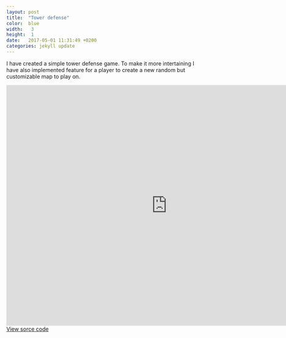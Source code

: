 ```yaml
---
layout: post
title:  "Tower defense"
color:  blue
width:   3
height:  1
date:   2017-05-01 11:31:49 +0200
categories: jekyll update
---
```

I have created a simple tower defense game. To make it more intertaining I have also implemented feature for a player to create a new random but customizable map to play on.

<iframe width="840" height="630" src="https://drive.google.com/file/d/1Vreo_TgjCP_kOoKucMRMQx2c3ueCObgp/preview" frameborder="0" allowfullscreen="allowfullscreen">&nbsp;</iframe>
<a href="https://github.com/VolodymyrShabala/Tower-Defence">View sorce code</a>
